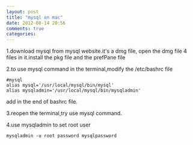 ```yaml
---
layout: post
title: "mysql on mac"
date: 2012-08-14 20:56
comments: true
categories: 
---
```


1.download mysql from mysql website.it's a dmg file,
open the dmg file 4 files in it.install the pkg file and the prefPane file

2.to use mysql command in the terminal,modify the /etc/bashrc file

	#mysql
	alias mysql='/usr/local/mysql/bin/mysql'
	alias mysqladmin='/usr/local/mysql/bin/mysqladmin'
	
add in the end of bashrc file.

3.reopen the terminal,try use mysql command.

4.use mysqladmin to set root user

	mysqladmin -u root password mysqlpassword 

 